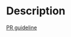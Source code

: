 # Description


[PR guideline](https://docs.google.com/document/d/10HrI4L1OaXcvjRQt4Si5awOA0pIU2ObRDKyrxw5_pSU/edit?pli=1)
